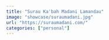 ```yaml
---
title: "Surau Ka'bah Madani Lamandau"
image: "showcase/suraumadani.jpg"
url: "https://suraumadani.com/"
categories: ["personal"]
---
```


